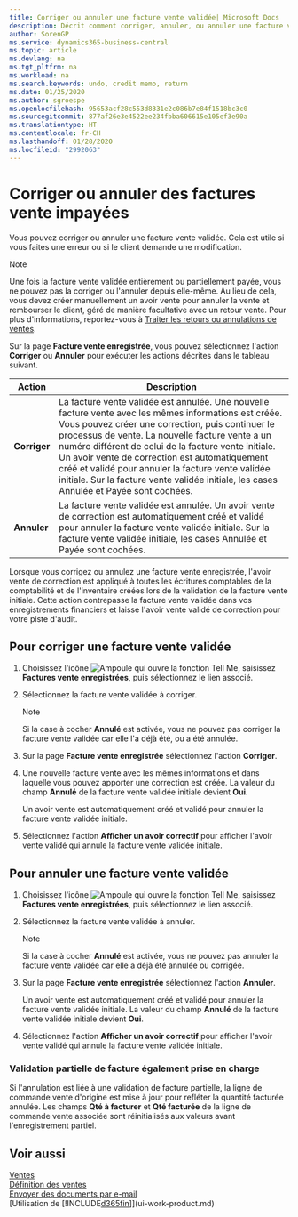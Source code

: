 ```yaml
---
title: Corriger ou annuler une facture vente validée| Microsoft Docs
description: Décrit comment corriger, annuler, ou annuler une facture vente enregistrée et lettrer un avoir vente.
author: SorenGP
ms.service: dynamics365-business-central
ms.topic: article
ms.devlang: na
ms.tgt_pltfrm: na
ms.workload: na
ms.search.keywords: undo, credit memo, return
ms.date: 01/25/2020
ms.author: sgroespe
ms.openlocfilehash: 95653acf28c553d8331e2c086b7e84f1518bc3c0
ms.sourcegitcommit: 877af26e3e4522ee234fbba606615e105ef3e90a
ms.translationtype: HT
ms.contentlocale: fr-CH
ms.lasthandoff: 01/28/2020
ms.locfileid: "2992063"
---
```

# <a name="correct-or-cancel-unpaid-sales-invoices"></a>Corriger ou annuler des factures vente impayées
Vous pouvez corriger ou annuler une facture vente validée. Cela est utile si vous faites une erreur ou si le client demande une modification.

> [!NOTE]  
>   Une fois la facture vente validée entièrement ou partiellement payée, vous ne pouvez pas la corriger ou l'annuler depuis elle-même. Au lieu de cela, vous devez créer manuellement un avoir vente pour annuler la vente et rembourser le client, géré de manière facultative avec un retour vente. Pour plus d'informations, reportez-vous à [Traiter les retours ou annulations de ventes](sales-how-process-sales-returns-cancellations.md).

Sur la page **Facture vente enregistrée**, vous pouvez sélectionnez l'action **Corriger** ou **Annuler** pour exécuter les actions décrites dans le tableau suivant.

| Action | Description |
| --- | --- |
| **Corriger** |La facture vente validée est annulée. Une nouvelle facture vente avec les mêmes informations est créée. Vous pouvez créer une correction, puis continuer le processus de vente. La nouvelle facture vente a un numéro différent de celui de la facture vente initiale. Un avoir vente de correction est automatiquement créé et validé pour annuler la facture vente validée initiale. Sur la facture vente validée initiale, les cases Annulée et Payée sont cochées. |
| **Annuler** |La facture vente validée est annulée. Un avoir vente de correction est automatiquement créé et validé pour annuler la facture vente validée initiale. Sur la facture vente validée initiale, les cases Annulée et Payée sont cochées. |

Lorsque vous corrigez ou annulez une facture vente enregistrée, l'avoir vente de correction est appliqué à toutes les écritures comptables de la comptabilité et de l'inventaire créées lors de la validation de la facture vente initiale. Cette action contrepasse la facture vente validée dans vos enregistrements financiers et laisse l'avoir vente validé de correction pour votre piste d'audit.

## <a name="to-correct-a-posted-sales-invoice"></a>Pour corriger une facture vente validée
1. Choisissez l'icône ![Ampoule qui ouvre la fonction Tell Me](media/ui-search/search_small.png "Dites-moi ce que vous voulez faire"), saisissez **Factures vente enregistrées**, puis sélectionnez le lien associé.  
2. Sélectionnez la facture vente validée à corriger.

    > [!NOTE]  
    >   Si la case à cocher **Annulé** est activée, vous ne pouvez pas corriger la facture vente validée car elle l'a déjà été, ou a été annulée.
3. Sur la page **Facture vente enregistrée** sélectionnez l'action **Corriger**.  
4. Une nouvelle facture vente avec les mêmes informations et dans laquelle vous pouvez apporter une correction est créée. La valeur du champ **Annulé** de la facture vente validée initiale devient **Oui**.

    Un avoir vente est automatiquement créé et validé pour annuler la facture vente validée initiale.
5. Sélectionnez l'action **Afficher un avoir correctif** pour afficher l'avoir vente validé qui annule la facture vente validée initiale.

## <a name="to-cancel-a-posted-sales-invoice"></a>Pour annuler une facture vente validée
1. Choisissez l'icône ![Ampoule qui ouvre la fonction Tell Me](media/ui-search/search_small.png "Dites-moi ce que vous voulez faire"), saisissez **Factures vente enregistrées**, puis sélectionnez le lien associé.  
2. Sélectionnez la facture vente validée à annuler.

    > [!NOTE]  
    >   Si la case à cocher **Annulé** est activée, vous ne pouvez pas annuler la facture vente validée car elle a déjà été annulée ou corrigée.
3. Sur la page **Facture vente enregistrée** sélectionnez l'action **Annuler**.

    Un avoir vente est automatiquement créé et validé pour annuler la facture vente validée initiale. La valeur du champ **Annulé** de la facture vente validée initiale devient **Oui**.
4. Sélectionnez l'action **Afficher un avoir correctif** pour afficher l'avoir vente validé qui annule la facture vente validée initiale.

### <a name="partial-invoice-posting-also-supported"></a>Validation partielle de facture également prise en charge
Si l'annulation est liée à une validation de facture partielle, la ligne de commande vente d'origine est mise à jour pour refléter la quantité facturée annulée. Les champs **Qté à facturer** et **Qté facturée** de la ligne de commande vente associée sont réinitialisés aux valeurs avant l'enregistrement partiel.

## <a name="see-also"></a>Voir aussi
[Ventes](sales-manage-sales.md)  
[Définition des ventes](sales-setup-sales.md)  
[Envoyer des documents par e-mail](ui-how-send-documents-email.md)  
[Utilisation de [!INCLUDE[d365fin](includes/d365fin_md.md)]](ui-work-product.md)
